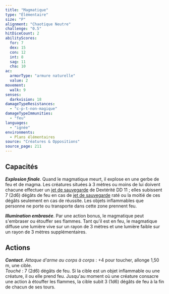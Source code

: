 ```yaml
---
title: "Magmatique"
type: "Élémentaire"
size: "P"
alignment: "Chaotique Neutre"
challenge: "0.5"
hitDiceCount: 2
abilityScores:
  for: 7
  dex: 15
  con: 12
  int: 8
  sag: 11
  cha: 10
ac: 
  armorType: "armure naturelle"
  value: 2
movement: 
  walk: 9
senses: 
  darkvision: 18
damageTypeResistances: 
  - "c-p-t-non-magique"
damageTypeImmunities: 
  - "feu"
languages: 
  - "ignée"
environments:
  - Plans élémentaires
source: "Créatures & Oppositions"
source_page: 211
---
```

## Capacités
_**Explosion finale**_. Quand le magmatique meurt, il explose en une gerbe de feu et de magma. Les créatures situées à 3 mètres ou moins de lui doivent chacune effectuer un [jet de sauvegarde](/utiliser-les-caracteristiques#jets-de-sauvegarde) de Dextérité DD 11 ; elles subissent 7 (2d6) dégâts de feu en cas de [jet de sauvegarde](/utiliser-les-caracteristiques#jets-de-sauvegarde) raté ou la moitié de ces dégâts seulement en cas de réussite. Les objets inflammables que personne ne porte ou transporte dans cette zone prennent feu.

_**Illumination embrasée**_. Par une action bonus, le magmatique peut s'embraser ou étouffer ses flammes. Tant qu'il est en feu, le magmatique diffuse une lumière vive sur un rayon de 3 mètres et une lumière faible sur un rayon de 3 mètres supplémentaires.

## Actions
_**Contact**_. _Attaque d'arme au corps à corps_ : +4 pour toucher, allonge 1,50 m, une cible.  
_Touché_ : 7 (2d6) dégâts de feu. Si la cible est un objet inflammable ou une créature, il ou elle prend feu. Jusqu'au moment où une créature consacre une action à étouffer les flammes, la cible subit 3 (1d6) dégâts de feu à la fin de chacun de ses tours.
